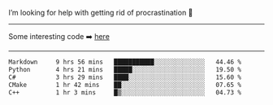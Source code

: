 I’m looking for help with getting rid of procrastination 🤔

-----

Some interesting code :arrow_right: [here](https://github.com/zhen8838/playground)

-----

<!--START_SECTION:waka-->

```txt
Markdown     9 hrs 56 mins   ███████████░░░░░░░░░░░░░░   44.46 %
Python       4 hrs 21 mins   █████░░░░░░░░░░░░░░░░░░░░   19.50 %
C#           3 hrs 29 mins   ████░░░░░░░░░░░░░░░░░░░░░   15.60 %
CMake        1 hr 42 mins    ██░░░░░░░░░░░░░░░░░░░░░░░   07.65 %
C++          1 hr 3 mins     █▒░░░░░░░░░░░░░░░░░░░░░░░   04.73 %
```

<!--END_SECTION:waka-->

<!--
**zhen8838/zhen8838** is a ✨ _special_ ✨ repository because its `README.md` (this file) appears on your GitHub profile.

Here are some ideas to get you started:

- 🔭 I’m currently working on ...
- 🌱 I’m currently learning ...
- 👯 I’m looking to collaborate on ...
 ...
- 💬 Ask me about ...
- 📫 How to reach me: ...
- 😄 Pronouns: ...
- ⚡ Fun fact: ...
-->
